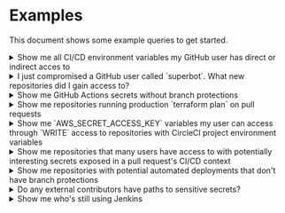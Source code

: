 # Examples

This document shows some example queries to get started.

<details>
<summary>Show me all CI/CD environment variables my GitHub user has direct or indirect acces to</summary>
<br>
This query will return paths between your user and potential secrets, via several means:

- CircleCI
  - "All members" contexts
  - team-restricted contexts
  - repository projects
- GitHub Actions
  - repository
  - environment
  - organization

```
MATCH p=(:User{login:"alice"})-[*..5]->(:EnvironmentVariable)
RETURN p
```

</details>

<details>
<summary>I just compromised a GitHub user called `superbot`. What new repositories did I gain access to?</summary>
<br>
```
MATCH (:User{login:"superbot"})-->(r:Repository)
WHERE NOT EXISTS((:User{login:'serain'})-->(r))
RETURN r.name
```
</details>

<details>
<summary>Show me GitHub Actions secrets without branch protections</summary>
<br>
To find GitHub Actions environment variables that are not in environments (and therefor accessible to anyone who can open a pull request), we can search for direct relationships between a repository and environment variables:

```
MATCH p=(:Repository)-->(:EnvironmentVariable)
RETURN p
```

Environments also needn't enforce any branch protections. We can look for environment variables that can be exfiltrated from any environment through a pull request:

```
MATCH p=(:Repository)-->(e:Environment)-->(:EnvironmentVariable)
WHERE e.protectedBranches = false
RETURN p
```

</details>

<details>
<summary>Show me repositories running production `terraform plan` on pull requests</summary>
<br>
Production Terraform plans on unreviewed code are [a bad idea](https://alex.kaskaso.li/post/terraform-plan-rce). We attempt to find these by looking at the context values on pull requests' status checks, to get maximum coverage and account for CI/CD systems that may be configured server-side (e.g. AWS CodeBuild).

```
MATCH (r:Repository)-[:HAS_STATUS_CHECK{pullRequest:TRUE}]->(s:StatusCheck)
WHERE s.context =~ "(?=.*(tf|terraform))(?=.*(?<!non)pro?d).*"
RETURN r.name
```

</details>

<details>
<summary>Show me `AWS_SECRET_ACCESS_KEY` variables my user can access through `WRITE` access to repositories with CircleCI project environment variables</summary>
<br>
CircleCI doesn't support branch-level protections for secrets. The implication is that if you can open a PR against a repository, you can exfiltrate secrets from the CI/CD context. These could be production secrets.

Note that our query matches repositories that the user can access both directly and indirectly, through team memberships.

This query is broken down to illustrate the relationships GitOops builds up; the query could be written more succinctly.

```
MATCH p=(:User{login:"serain"})-[*..2]->(:Repository)-[:HAS_CI]->(:CircleCIProject)-[:EXPOSES_ENVIRONMENT_VARIABLE]->(v:EnvironmentVariable)
WHERE v.variable =~ ".*AWS.*SECRET.*"
RETURN p
```

</details>

<details>
<summary>Show me repositories that many users have access to with potentially interesting secrets exposed in a pull request's CI/CD context</summary>
<br>
Here we're using the content of CI/CD configuration files to make educated guesses about interesting pipelines. This is less accurate that using our other relationships, but gives us coverage of unsupported CI/CD systems (as long as we pulled the configuration files).

```
MATCH (r:Repository)-[HAS_CI_CONFIGURATION]->(f:File{path: ".circleci/config.yml"})
WHERE any(x IN f.env WHERE x =~ ".*(AUTH|SECRET|TOKEN|PASS|PWD|CRED|KEY|PRD|PROD).*")
OR any(x IN f.tags WHERE x IN ["aws", "gcp", "terraform"])
WITH r
MATCH (u:User)-[*..2]->(r)-[HAS_STATUS_CHECK{pullRequest:true}]->(s:StatusCheck)
WITH r, COUNT(DISTINCT u) AS userCount
WHERE userCount > 30
RETURN r
```

</details>

<details>
<summary>Show me repositories with potential automated deployments that don't have branch protections</summary>
<br>
```
MATCH (r:Repository)-[HAS_CI_CONFIGURATION]->(f:File)
WHERE any(x IN f.env WHERE x =~ ".*(AUTH|SECRET|TOKEN|PASS|PWD|CRED|KEY|PRD|PROD).*")
OR any(x IN f.tags WHERE x IN ["aws", "gcp", "terraform"])
WITH r
MATCH (r)
WHERE NOT (r)-[:HAS_BRANCH_PROTECTION_RULE]->(:BranchProtectionRule)
RETURN r
```
</details>

<details>
<summary>Do any external contributors have paths to sensitive secrets?</summary>
<br>
```
MATCH (u:User)
WHERE NOT (u)-[:IS_MEMBER_OF]->(:Organization{login:"fakenews"})
WITH u
MATCH p=(u)-[*..5]->(v:EnvironmentVariable)
WHERE v.variable =~ "._(AUTH|SECRET|TOKEN|PASS|PWD|CRED|KEY|PRD|PROD)._"
RETURN p
```
</details>

<details>
<summary>Show me who's still using Jenkins</summary>
<br>
```
MATCH p=(t:Team)-[:HAS_PERMISSION_ON]->(r:Repository{isArchived:FALSE})-[:HAS_CI_CONFIGURATION_FILE]->(f:File{path:"Jenkinsfile"})
RETURN p
```
</details>
